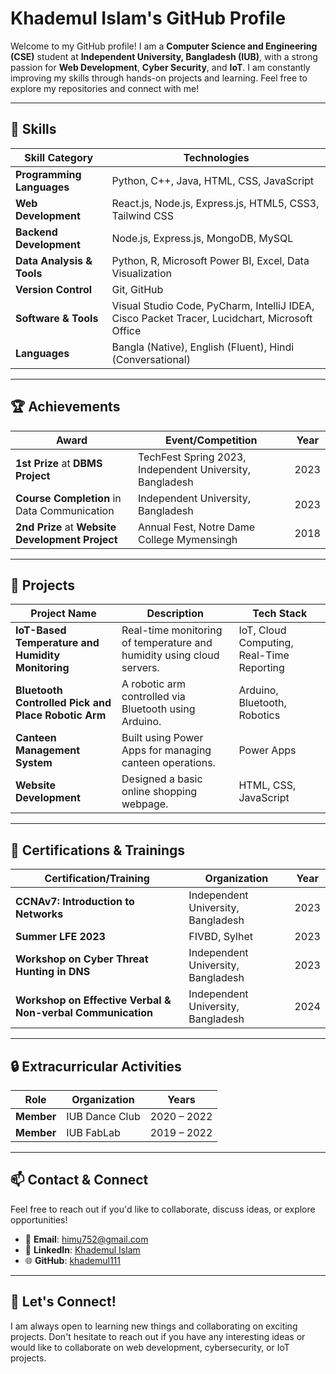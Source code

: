 # Khademul Islam's GitHub Profile

Welcome to my GitHub profile! I am a **Computer Science and Engineering (CSE)** student at **Independent University, Bangladesh (IUB)**, with a strong passion for **Web Development**, **Cyber Security**, and **IoT**. I am constantly improving my skills through hands-on projects and learning. Feel free to explore my repositories and connect with me!

---

## 🔧 Skills

| **Skill Category**          | **Technologies**                                                                                  |
|-----------------------------|--------------------------------------------------------------------------------------------------|
| **Programming Languages**   | Python, C++, Java, HTML, CSS, JavaScript                                                         |
| **Web Development**         | React.js, Node.js, Express.js, HTML5, CSS3, Tailwind CSS                                        |
| **Backend Development**     | Node.js, Express.js, MongoDB, MySQL                                                              |
| **Data Analysis & Tools**   | Python, R, Microsoft Power BI, Excel, Data Visualization                                        |
| **Version Control**         | Git, GitHub                                                                                     |
| **Software & Tools**        | Visual Studio Code, PyCharm, IntelliJ IDEA, Cisco Packet Tracer, Lucidchart, Microsoft Office   |
| **Languages**               | Bangla (Native), English (Fluent), Hindi (Conversational)                                        |

---

## 🏆 Achievements

| **Award**                                          | **Event/Competition**                                    | **Year** |
|----------------------------------------------------|----------------------------------------------------------|----------|
| **1st Prize** at **DBMS Project**                  | TechFest Spring 2023, Independent University, Bangladesh | 2023     |
| **Course Completion** in Data Communication        | Independent University, Bangladesh                       | 2023     |
| **2nd Prize** at **Website Development Project**   | Annual Fest, Notre Dame College Mymensingh              | 2018     |

---

## 🚀 Projects

| **Project Name**                                    | **Description**                                                                 | **Tech Stack**                           |
|-----------------------------------------------------|---------------------------------------------------------------------------------|-----------------------------------------|
| **IoT-Based Temperature and Humidity Monitoring**   | Real-time monitoring of temperature and humidity using cloud servers.           | IoT, Cloud Computing, Real-Time Reporting |
| **Bluetooth Controlled Pick and Place Robotic Arm** | A robotic arm controlled via Bluetooth using Arduino.                           | Arduino, Bluetooth, Robotics            |
| **Canteen Management System**                       | Built using Power Apps for managing canteen operations.                        | Power Apps                             |
| **Website Development**                             | Designed a basic online shopping webpage.                                      | HTML, CSS, JavaScript                   |

---

## 🌱 Certifications & Trainings

| **Certification/Training**                         | **Organization**                        | **Year** |
|----------------------------------------------------|----------------------------------------|----------|
| **CCNAv7: Introduction to Networks**              | Independent University, Bangladesh     | 2023     |
| **Summer LFE 2023**                               | FIVBD, Sylhet                          | 2023     |
| **Workshop on Cyber Threat Hunting in DNS**       | Independent University, Bangladesh     | 2023     |
| **Workshop on Effective Verbal & Non-verbal Communication** | Independent University, Bangladesh     | 2024     |

---

## 🔒 Extracurricular Activities

| **Role**                    | **Organization**                       | **Years**    |
|-----------------------------|----------------------------------------|--------------|
| **Member**                  | IUB Dance Club                         | 2020 – 2022  |
| **Member**                  | IUB FabLab                             | 2019 – 2022  |

---

## 📫 Contact & Connect

Feel free to reach out if you'd like to collaborate, discuss ideas, or explore opportunities!

- 📧 **Email**: [himu752@gmail.com](mailto:himu752@gmail.com)
- 🔗 **LinkedIn**: [Khademul Islam](https://www.linkedin.com/in/khademul-islam-162720194/)
- 🌐 **GitHub**: [khademul111](https://github.com/khademul111)

---

## 💬 Let's Connect!

I am always open to learning new things and collaborating on exciting projects. Don't hesitate to reach out if you have any interesting ideas or would like to collaborate on web development, cybersecurity, or IoT projects.
